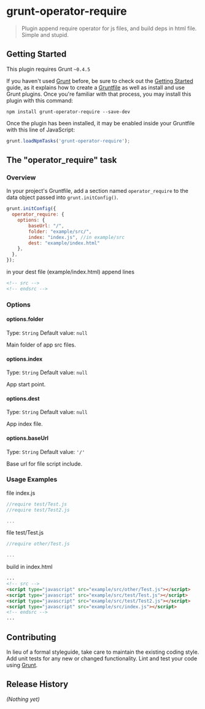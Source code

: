 # grunt-operator-require

> Plugin append require operator for js files, and build deps in html file.
Simple and stupid.

## Getting Started
This plugin requires Grunt `~0.4.5`

If you haven't used [Grunt](http://gruntjs.com/) before, be sure to check out the [Getting Started](http://gruntjs.com/getting-started) guide, as it explains how to create a [Gruntfile](http://gruntjs.com/sample-gruntfile) as well as install and use Grunt plugins. Once you're familiar with that process, you may install this plugin with this command:

```shell
npm install grunt-operator-require --save-dev
```

Once the plugin has been installed, it may be enabled inside your Gruntfile with this line of JavaScript:

```js
grunt.loadNpmTasks('grunt-operator-require');
```

## The "operator_require" task

### Overview
In your project's Gruntfile, add a section named `operator_require` to the data object passed into `grunt.initConfig()`.

```js
grunt.initConfig({
  operator_require: {
    options: {
    	baseUrl: "/",
    	folder: "example/src/",
    	index: "index.js", //in example/src
    	dest: "example/index.html"
    },
  },
});
```

in your dest file (example/index.html) append lines
```html
<!-- src -->
<!-- endsrc -->
```

### Options

#### options.folder
Type: `String`
Default value: `null`

Main folder of app src files.

#### options.index
Type: `String`
Default value: `null`

App start point.

#### options.dest
Type: `String`
Default value: `null`

App index file.

#### options.baseUrl
Type: `String`
Default value: `'/'`

Base url for file script include.

### Usage Examples

file index.js
```js
//require test/Test.js
//require test/Test2.js

...
```

file test/Test.js
```js
//require other/Test.js

...
```

build in index.html
```html
...
<!-- src -->
<script type="javascript" src="example/src/other/Test.js"></script>
<script type="javascript" src="example/src/test/Test.js"></script>
<script type="javascript" src="example/src/test/Test2.js"></script>
<script type="javascript" src="example/src/index.js"></script>
<!-- endsrc -->
...
```

## Contributing
In lieu of a formal styleguide, take care to maintain the existing coding style. Add unit tests for any new or changed functionality. Lint and test your code using [Grunt](http://gruntjs.com/).

## Release History
_(Nothing yet)_
